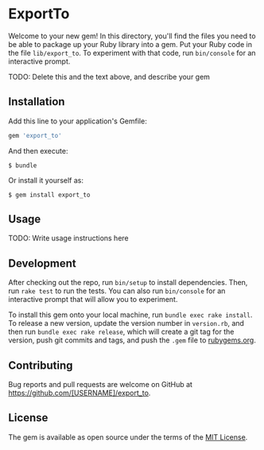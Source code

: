 # ExportTo

Welcome to your new gem! In this directory, you'll find the files you need to be able to package up your Ruby library into a gem. Put your Ruby code in the file `lib/export_to`. To experiment with that code, run `bin/console` for an interactive prompt.

TODO: Delete this and the text above, and describe your gem

## Installation

Add this line to your application's Gemfile:

```ruby
gem 'export_to'
```

And then execute:

    $ bundle

Or install it yourself as:

    $ gem install export_to

## Usage

TODO: Write usage instructions here

## Development

After checking out the repo, run `bin/setup` to install dependencies. Then, run `rake test` to run the tests. You can also run `bin/console` for an interactive prompt that will allow you to experiment.

To install this gem onto your local machine, run `bundle exec rake install`. To release a new version, update the version number in `version.rb`, and then run `bundle exec rake release`, which will create a git tag for the version, push git commits and tags, and push the `.gem` file to [rubygems.org](https://rubygems.org).

## Contributing

Bug reports and pull requests are welcome on GitHub at https://github.com/[USERNAME]/export_to.

## License

The gem is available as open source under the terms of the [MIT License](https://opensource.org/licenses/MIT).
